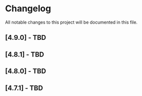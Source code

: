 # Changelog

All notable changes to this project will be documented in this file.

## [4.9.0] - TBD

## [4.8.1] - TBD

## [4.8.0] - TBD

## [4.7.1] - TBD

